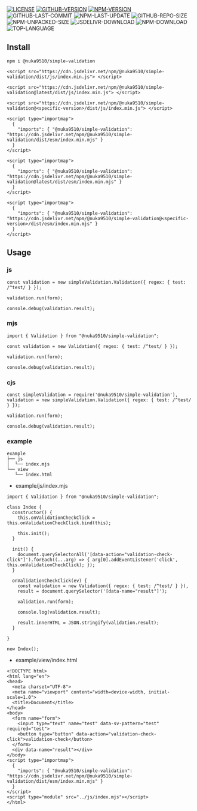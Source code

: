 [![LICENSE][license]][license-url]
[![GITHUB-VERSION][github-version]][github-version-url]
[![NPM-VERSION][npm-version]][npm-version-url]
![GITHUB-LAST-COMMIT][github-last-commit]
![NPM-LAST-UPDATE][npm-last-update]
![GITHUB-REPO-SIZE][github-repo-size]
![NPM-UNPACKED-SIZE][npm-unpacked-size]
![JSDELIVR-DOWNLOAD][jsdelivr-download]
![NPM-DOWNLOAD][npm-download]
![TOP-LANGUAGE][top-language]

[license]: https://img.shields.io/npm/l/%40nuka9510%2Fsimple-validation
[license-url]: https://github.com/nuka9510/simple-validation/blob/main/LICENSE

[github-version]: https://img.shields.io/github/package-json/v/nuka9510/simple-validation?logo=github
[github-version-url]: https://github.com/nuka9510/simple-validation

[npm-version]: https://img.shields.io/npm/v/%40nuka9510%2Fsimple-validation?logo=npm
[npm-version-url]: https://www.npmjs.com/package/@nuka9510/simple-validation

[github-last-commit]: https://img.shields.io/github/last-commit/nuka9510/simple-validation?logo=github

[npm-last-update]: https://img.shields.io/npm/last-update/%40nuka9510%2Fsimple-validation?logo=npm

[github-repo-size]: https://img.shields.io/github/repo-size/nuka9510/simple-validation?logo=github

[npm-unpacked-size]: https://img.shields.io/npm/unpacked-size/%40nuka9510%2Fsimple-validation?logo=npm

[jsdelivr-download]: https://img.shields.io/jsdelivr/npm/hm/%40nuka9510/simple-validation?logo=jsdelivr

[npm-download]: https://img.shields.io/npm/dm/%40nuka9510%2Fsimple-validation?logo=npm

[top-language]: https://img.shields.io/github/languages/top/nuka9510/simple-validation

## Install
```
npm i @nuka9510/simple-validation
```
```
<script src="https://cdn.jsdelivr.net/npm/@nuka9510/simple-validation/dist/js/index.min.js"> </script>
```
```
<script src="https://cdn.jsdelivr.net/npm/@nuka9510/simple-validation@latest/dist/js/index.min.js"> </script>
```
```
<script src="https://cdn.jsdelivr.net/npm/@nuka9510/simple-validation@<specific-version>/dist/js/index.min.js"> </script>
```
```
<script type="importmap">
  {
    "imports": { "@nuka9510/simple-validation": "https://cdn.jsdelivr.net/npm/@nuka9510/simple-validation/dist/esm/index.min.mjs" }
  }
</script>
```
```
<script type="importmap">
  {
    "imports": { "@nuka9510/simple-validation": "https://cdn.jsdelivr.net/npm/@nuka9510/simple-validation@latest/dist/esm/index.min.mjs" }
  }
</script>
```
```
<script type="importmap">
  {
    "imports": { "@nuka9510/simple-validation": "https://cdn.jsdelivr.net/npm/@nuka9510/simple-validation@<specific-version>/dist/esm/index.min.mjs" }
  }
</script>
```
## Usage
### js
```
const validation = new simpleValidation.Validation({ regex: { test: /^test/ } });

validation.run(form);

console.debug(validation.result);
```
### mjs
```
import { Validation } from "@nuka9510/simple-validation";

const validation = new Validation({ regex: { test: /^test/ } });

validation.run(form);

console.debug(validation.result);
```
### cjs
```
const simpleValidation = require('@nuka9510/simple-validation'),
validation = new simpleValidation.Validation({ regex: { test: /^test/ } });

validation.run(form);

console.debug(validation.result);
```
### example
```
example
├── js
│  └── index.mjs
└── view
   └── index.html
```
* example/js/index.mjs
```
import { Validation } from "@nuka9510/simple-validation";

class Index {
  constructor() {
    this.onValidationCheckClick = this.onValidationCheckClick.bind(this);

    this.init();
  }

  init() {
    document.querySelectorAll('[data-action="validation-check-click"]').forEach((...arg) => { arg[0].addEventListener('click', this.onValidationCheckClick); });
  }

  onValidationCheckClick(ev) {
    const validation = new Validation({ regex: { test: /^test/ } }),
    result = document.querySelector('[data-name="result"]');

    validation.run(form);

    console.log(validation.result);

    result.innerHTML = JSON.stringify(validation.result);
  }

}

new Index();
```
* example/view/index.html
```
<!DOCTYPE html>
<html lang="en">
<head>
  <meta charset="UTF-8">
  <meta name="viewport" content="width=device-width, initial-scale=1.0">
  <title>Document</title>
</head>
<body>
  <form name="form">
    <input type="text" name="test" data-sv-pattern="test" required="test">
    <button type="button" data-action="validation-check-click">validation-check</button>
  </form>
  <div data-name="result"></div>
</body>
<script type="importmap">
  {
    "imports": { "@nuka9510/simple-validation": "https://cdn.jsdelivr.net/npm/@nuka9510/simple-validation/dist/esm/index.min.mjs" }
  }
</script>
<script type="module" src="../js/index.mjs"></script>
</html>
```